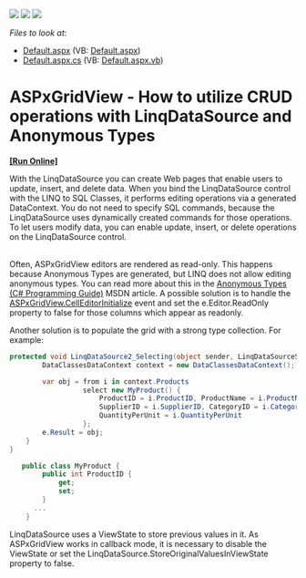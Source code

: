 <!-- default badges list -->
![](https://img.shields.io/endpoint?url=https://codecentral.devexpress.com/api/v1/VersionRange/128536193/13.1.4%2B)
[![](https://img.shields.io/badge/Open_in_DevExpress_Support_Center-FF7200?style=flat-square&logo=DevExpress&logoColor=white)](https://supportcenter.devexpress.com/ticket/details/E3557)
[![](https://img.shields.io/badge/📖_How_to_use_DevExpress_Examples-e9f6fc?style=flat-square)](https://docs.devexpress.com/GeneralInformation/403183)
<!-- default badges end -->
<!-- default file list -->
*Files to look at*:

* [Default.aspx](./CS/WebSite/Default.aspx) (VB: [Default.aspx](./VB/WebSite/Default.aspx))
* [Default.aspx.cs](./CS/WebSite/Default.aspx.cs) (VB: [Default.aspx.vb](./VB/WebSite/Default.aspx.vb))
<!-- default file list end -->
# ASPxGridView - How to utilize CRUD operations with LinqDataSource and Anonymous Types
<!-- run online -->
**[[Run Online]](https://codecentral.devexpress.com/e3557/)**
<!-- run online end -->


<p>With the LinqDataSource you can create Web pages that enable users to update, insert, and delete data.  When you bind the LinqDataSource control with the LINQ to SQL Classes, it performs editing operations via a generated DataContext. You do not need to specify SQL commands, because the LinqDataSource uses dynamically created commands for those operations. To let users modify data, you can enable update, insert, or delete operations on the LinqDataSource control. </p><p><br />
Often, ASPxGridView editors are rendered as read-only. This happens because Anonymous Types are generated, but LINQ does not allow editing anonymous types. You can read more about this in the <a href="http://msdn.microsoft.com/en-us/library/bb397696%28v=vs.90%29.aspx"><u>Anonymous Types (C# Programming Guide)</u></a> MSDN article. A possible solution is to handle the <a href="http://documentation.devexpress.com/#AspNet/DevExpressWebASPxGridViewASPxGridView_CellEditorInitializetopic"><u>ASPxGridView.CellEditorInitialize</u></a> event and set the e.Editor.ReadOnly property to false for those columns which appear as readonly. </p><p>Another solution is to populate the grid with a strong type collection. For example: </p>

```cs
protected void LinqDataSource2_Selecting(object sender, LinqDataSourceSelectEventArgs e) {
        DataClassesDataContext context = new DataClassesDataContext();

        var obj = from i in context.Products
                  select new MyProduct() {
                      ProductID = i.ProductID, ProductName = i.ProductName,
                      SupplierID = i.SupplierID, CategoryID = i.CategoryID,
                      QuantityPerUnit = i.QuantityPerUnit
                  };
        e.Result = obj;
    }
}

   public class MyProduct {
        public int ProductID {
            get;
            set;
        }
      ...
    } 

```

<p>LinqDataSource uses a ViewState to store previous values in it. As ASPxGridView works in callback mode, it is necessary to disable the ViewState or set the LinqDataSource.StoreOriginalValuesInViewState property to false.</p>

<br/>


